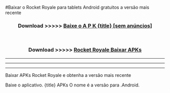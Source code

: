 #Baixar o Rocket Royale  para tablets Android gratuitos a versão mais recente


<div align="center">
<h3>Download >>>>> <a href="https://pt-web.web.app/?pt= {title}">Baixe o A P K {title} [sem anúncios]</a></h3><br>

<h3>Download >>>>> <a href="https://pt-web.web.app/?pt= {title}">Rocket Royale Baixar APKs</a></h3>
</div>

----------------------------------------------------------

----------------------------------------------------------

----------------------------------------------------------

Baixar APKs Rocket Royale e obtenha a versão mais recente

Baixe o aplicativo. {title} APKs O nome é a versão para .Android.


